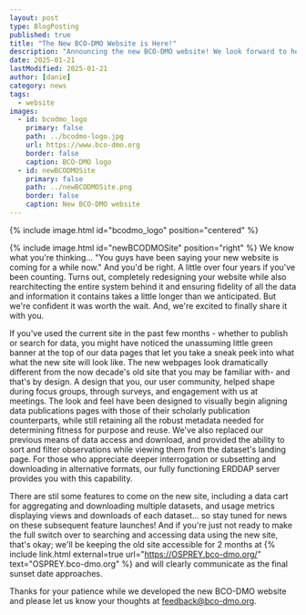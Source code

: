 ```yaml
---
layout: post
type: BlogPosting
published: true
title: "The New BCO-DMO Website is Here!"
description: "Announcing the new BCO-DMO website! We look forward to hearing your thoughts!"
date: 2025-01-21
lastModified: 2025-01-21
author: [danie]
category: news
tags: 
  - website
images:
  - id: bcodmo_logo
    primary: false
    path: ../bcodmo-logo.jpg
    url: https://www.bco-dmo.org
    border: false
    caption: BCO-DMO logo
  - id: newBCODMOSite
    primary: false
    path: ../newBCODMOSite.png
    border: false
    caption: New BCO-DMO website
---
```

{% include image.html id="bcodmo_logo" position="centered" %}

{% include image.html id="newBCODMOSite" position="right" %}
We know what you're thinking... "You guys have been saying your new website is coming for a while now." And you'd be right. A little over four years if you've been counting. Turns out, completely redesigning your website while also rearchitecting the entire system behind it and ensuring fidelity of all the data and information it contains takes a little longer than we anticipated. But we're confident it was worth the wait. And, we're excited to finally share it with you.

If you've used the current site in the past few months - whether to publish or search for data, you might have noticed the unassuming little green banner at the top of our data pages that let you take a sneak peek into what what the new site will look like. The new webpages look dramatically different from the now decade's old site that you may be familiar with- and that's by design. A design that you, our user community, helped shape during focus groups, through surveys, and engagement with us at meetings. The look and feel have been designed to visually begin aligning data publications pages with those of their scholarly publication counterparts, while still retaining all the robust metadata needed for determining fitness for purpose and reuse. We've also replaced our previous means of data access and download, and provided the ability to sort and filter observations while viewing them from the dataset's landing page. For those who appreciate deeper interrogation or subsetting and downloading in alternative formats, our fully functioning ERDDAP server provides you with this capability.

There are stil some features to come on the new site, including a data cart for aggregating and downloading multiple datasets, and usage metrics displaying views and downloads of each dataset... so stay tuned for news on these subsequent feature launches! And if you're just not ready to make the full switch over to searching and accessing data using the new site, that's okay; we'll be keeping the old site accessible for 2 months at {% include link.html external=true url="https://OSPREY.bco-dmo.org/" text="OSPREY.bco-dmo.org" %} and will clearly communicate as the final sunset date approaches. 

Thanks for your patience while we developed the new BCO-DMO website and please let us know your thoughts at feedback@bco-dmo.org.
